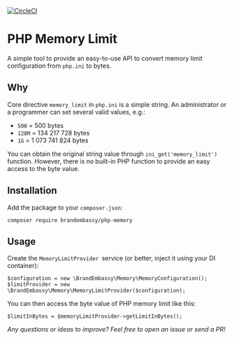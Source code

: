[![CircleCI](https://circleci.com/gh/BrandEmbassy/php-memory.svg?style=svg)](https://circleci.com/gh/BrandEmbassy/php-memory)

# PHP Memory Limit

A simple tool to provide an easy-to-use API to convert memory limit configuration from `php.ini` to bytes.

## Why
Core directive `memory_limit` in `php.ini` is a simple string. An administrator or a programmer can set several valid values, e.g.:
- `500` = 500 bytes
- `128M` = 134 217 728 bytes
- `1G` = 1 073 741 824 bytes

You can obtain the original string value through `ini_get('memory_limit')` function. However, there is no built-in PHP function to provide an easy access to the byte value.

## Installation
Add the package to your `composer.json`:

```
composer require brandembassy/php-memory
```

## Usage
Create the `MemoryLimitProvider `service (or better, inject it using your DI container):
```
$configuration = new \BrandEmbassy\Memory\MemoryConfiguration();
$limitProvider = new \BrandEmbassy\Memory\MemoryLimitProvider($configuration);
```

You can then access the byte value of PHP memory limit like this:
```
$limitInBytes = $memoryLimitProvider->getLimitInBytes();
```

*Any questions or ideas to improve? Feel free to open an issue or send a PR!*
